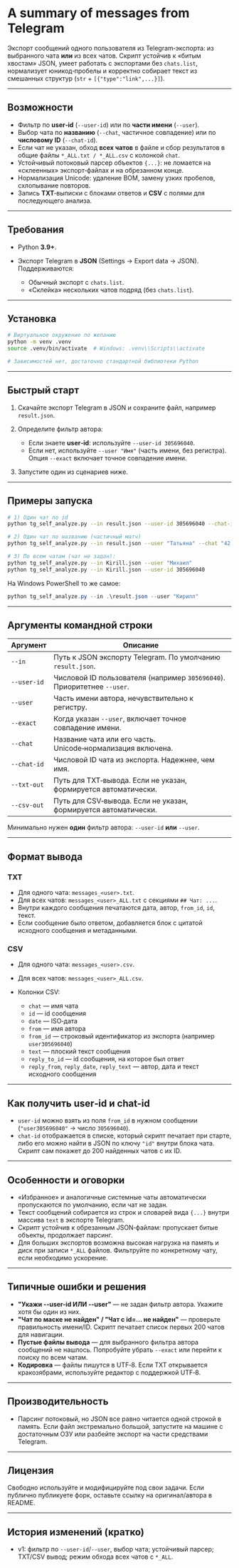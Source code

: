 # A summary of messages from Telegram

Экспорт сообщений одного пользователя из Telegram‑экспорта: из выбранного чата **или** из всех чатов. Скрипт устойчив к «битым хвостам» JSON, умеет работать с экспортами без `chats.list`, нормализует юникод‑пробелы и корректно собирает текст из смешанных структур (`str` + `[{"type":"link",...}]`).

---

## Возможности

* Фильтр по **user‑id** (`--user-id`) или по **части имени** (`--user`).
* Выбор чата по **названию** (`--chat`, частичное совпадение) или по **числовому ID** (`--chat-id`).
* Если чат не указан, обход **всех чатов** в файле и сбор результатов в общие файлы `*_ALL.txt / *_ALL.csv` с колонкой `chat`.
* Устойчивый потоковый парсер объектов `{...}`: не ломается на «склеенных» экспорт‑файлах и на обрезанном конце.
* Нормализация Unicode: удаление BOM, замену узких пробелов, схлопывание повторов.
* Запись **TXT**‑выписки с блоками ответов и **CSV** с полями для последующего анализа.

---

## Требования

* Python **3.9+**.
* Экспорт Telegram в **JSON** (Settings → Export data → JSON). Поддерживаются:

  * Обычный экспорт с `chats.list`.
  * «Склейка» нескольких чатов подряд (без `chats.list`).

---

## Установка

```bash
# Виртуальное окружение по желанию
python -m venv .venv
source .venv/bin/activate  # Windows: .venv\\Scripts\\activate

# Зависимостей нет, достаточно стандартной библиотеки Python
```

---

## Быстрый старт

1. Скачайте экспорт Telegram в JSON и сохраните файл, например `result.json`.
2. Определите фильтр автора:

   * Если знаете **user‑id**: используйте `--user-id 305696040`.
   * Если нет, используйте `--user "Имя"` (часть имени, без регистра). Опция `--exact` включает точное совпадение имени.
3. Запустите один из сценариев ниже.

---

## Примеры запуска

```bash
# 1) Один чат по id
python tg_self_analyze.py --in result.json --user-id 305696040 --chat-id 1863959277

# 2) Один чат по названию (частичный матч)
python tg_self_analyze.py --in result.json --user "Татьяна" --chat "42 ИП Куратор"

# 3) По всем чатам (чат не задан):
python tg_self_analyze.py --in Kirill.json --user "Михаил"
python tg_self_analyze.py --in Kirill.json --user-id 305696040
```

На Windows PowerShell то же самое:

```powershell
python tg_self_analyze.py --in .\result.json --user "Кирилл"
```

---

## Аргументы командной строки

| Аргумент    | Описание                                                                |
| ----------- | ----------------------------------------------------------------------- |
| `--in`      | Путь к JSON экспорту Telegram. По умолчанию `result.json`.              |
| `--user-id` | Числовой ID пользователя (например `305696040`). Приоритетнее `--user`. |
| `--user`    | Часть имени автора, нечувствительно к регистру.                         |
| `--exact`   | Когда указан `--user`, включает точное совпадение имени.                |
| `--chat`    | Название чата или его часть. Unicode‑нормализация включена.             |
| `--chat-id` | Числовой ID чата из экспорта. Надежнее, чем имя.                        |
| `--txt-out` | Путь для TXT‑вывода. Если не указан, формируется автоматически.         |
| `--csv-out` | Путь для CSV‑вывода. Если не указан, формируется автоматически.         |

Минимально нужен **один** фильтр автора: `--user-id` **или** `--user`.

---

## Формат вывода

### TXT

* Для одного чата: `messages_<user>.txt`.
* Для всех чатов: `messages_<user>_ALL.txt` с секциями `## Чат: ...`.
* Внутри каждого сообщения печатаются дата, автор, `from_id`, `id`, текст.
* Если сообщение было ответом, добавляется блок с цитатой исходного сообщения и метаданными.

### CSV

* Для одного чата: `messages_<user>.csv`.
* Для всех чатов: `messages_<user>_ALL.csv`.
* Колонки CSV:

  * `chat` — имя чата
  * `id` — id сообщения
  * `date` — ISO‑дата
  * `from` — имя автора
  * `from_id` — строковый идентификатор из экспорта (например `user305696040`)
  * `text` — плоский текст сообщения
  * `reply_to_id` — id сообщения, на которое был ответ
  * `reply_from`, `reply_date`, `reply_text` — автор, дата и текст исходного сообщения

---

## Как получить user‑id и chat‑id

* `user‑id` можно взять из поля `from_id` в нужном сообщении (`"user305696040"` → число `305696040`).
* `chat‑id` отображается в списке, который скрипт печатает при старте, либо его можно найти в JSON по ключу `"id"` внутри блока чата. Скрипт сам покажет до 200 найденных чатов с их ID.

---

## Особенности и оговорки

* «Избранное» и аналогичные системные чаты автоматически пропускаются по умолчанию, если чат не задан.
* Текст сообщений собирается из строк и словарей вида `{...}` внутри массива `text` в экспорте Telegram.
* Скрипт устойчив к обрезанным JSON‑файлам: пропускает битые объекты, продолжает парсинг.
* Для больших экспортов возможна высокая нагрузка на память и диск при записи `*_ALL` файлов. Фильтруйте по конкретному чату, если необходимо ускорение.

---

## Типичные ошибки и решения

* **"Укажи --user-id ИЛИ --user"** — не задан фильтр автора. Укажите хотя бы один из них.
* **"Чат по маске не найден" / "Чат с id=... не найден"** — проверьте правильность имени/ID. Скрипт печатает список первых 200 чатов для навигации.
* **Пустые файлы вывода** — для выбранного фильтра автора сообщений не нашлось. Попробуйте убрать `--exact` или перейти к поиску по всем чатам.
* **Кодировка** — файлы пишутся в UTF‑8. Если TXT открывается кракозябрами, используйте редактор с поддержкой UTF‑8.

---

## Производительность

* Парсинг потоковый, но JSON все равно читается одной строкой в память. Если файл экстремально большой, запустите на машине с достаточным ОЗУ или разбейте экспорт на части средствами Telegram.

---

## Лицензия

Свободно используйте и модифицируйте под свои задачи. Если публично публикуете форк, оставьте ссылку на оригинал/автора в README.

---

## История изменений (кратко)

* v1: фильтр по `--user-id`/`--user`, выбор чата; устойчивый парсер; TXT/CSV вывод; режим обхода всех чатов с `*_ALL`.
